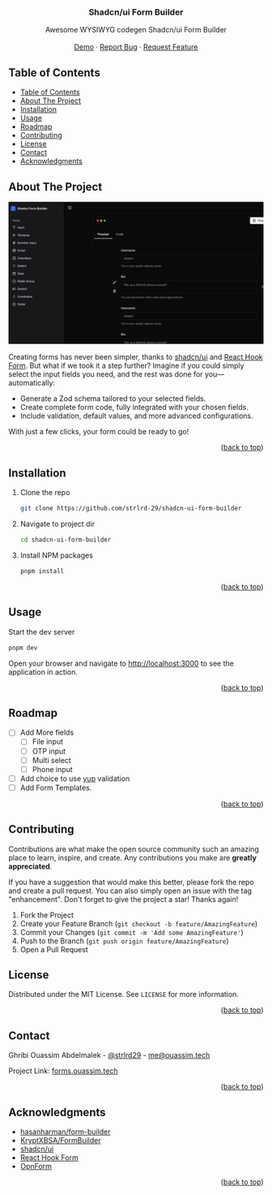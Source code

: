 <a id="readme-top"></a>

<h3 align="center">Shadcn/ui Form Builder</h3>

<p align="center">
  Awesome WYSIWYG codegen Shadcn/ui Form Builder
  <br />
  <br />
  <a href="https://forms.ouassim.tech" target="_blank">Demo</a>
  ·
  <a href="https://github.com/strlrd-29/shadcn-ui-form-builder/issues/new">Report Bug</a>
  ·
  <a href="https://github.com/strlrd-29/shadcn-ui-form-builder/issues/new">Request Feature</a>
</p>

## Table of Contents

- [Table of Contents](#table-of-contents)
- [About The Project](#about-the-project)
- [Installation](#installation)
- [Usage](#usage)
- [Roadmap](#roadmap)
- [Contributing](#contributing)
- [License](#license)
- [Contact](#contact)
- [Acknowledgments](#acknowledgments)

<!-- ABOUT THE PROJECT -->

## About The Project

[![Product Name Screen Shot][product-screenshot]](https://forms.ouassim.tech)

Creating forms has never been simpler, thanks to [shadcn/ui](https://ui.shadcn.com) and [React Hook Form](https://www.react-hook-form.com/). But what if we took it a step further? Imagine if you could simply select the input fields you need, and the rest was done for you—automatically:

- Generate a Zod schema tailored to your selected fields.
- Create complete form code, fully integrated with your chosen fields.
- Include validation, default values, and more advanced configurations.

With just a few clicks, your form could be ready to go!

<p align="right">(<a href="#readme-top">back to top</a>)</p>

<!-- GETTING STARTED -->

## Installation

1. Clone the repo

   ```sh
   git clone https://github.com/strlrd-29/shadcn-ui-form-builder
   ```

2. Navigate to project dir

   ```sh
   cd shadcn-ui-form-builder
   ```

3. Install NPM packages

   ```sh
   pnpm install
   ```

<p align="right">(<a href="#readme-top">back to top</a>)</p>

<!-- USAGE EXAMPLES -->

## Usage

Start the dev server

```sh
pnpm dev
```

Open your browser and navigate to [http://localhost:3000](http://localhost:3000) to see the application in action.

<p align="right">(<a href="#readme-top">back to top</a>)</p>

<!-- ROADMAP -->

## Roadmap

- [ ] Add More fields
  - [ ] File input
  - [ ] OTP input
  - [ ] Multi select
  - [ ] Phone input
- [ ] Add choice to use [yup](https://github.com/jquense/yup?tab=readme-ov-file) validation
- [ ] Add Form Templates.

<p align="right">(<a href="#readme-top">back to top</a>)</p>

<!-- CONTRIBUTING -->

## Contributing

Contributions are what make the open source community such an amazing place to learn, inspire, and create. Any contributions you make are **greatly appreciated**.

If you have a suggestion that would make this better, please fork the repo and create a pull request. You can also simply open an issue with the tag "enhancement".
Don't forget to give the project a star! Thanks again!

1. Fork the Project
2. Create your Feature Branch (`git checkout -b feature/AmazingFeature`)
3. Commit your Changes (`git commit -m 'Add some AmazingFeature'`)
4. Push to the Branch (`git push origin feature/AmazingFeature`)
5. Open a Pull Request

<!-- LICENSE -->

## License

Distributed under the MIT License. See `LICENSE` for more information.

<p align="right">(<a href="#readme-top">back to top</a>)</p>

<!-- CONTACT -->

## Contact

Ghribi Ouassim Abdelmalek - [@strlrd29](https://twitter.com/strlrd29) - <me@ouassim.tech>

Project Link: [forms.ouassim.tech](https://forms.ouassim.tech)

<p align="right">(<a href="#readme-top">back to top</a>)</p>

<!-- ACKNOWLEDGMENTS -->

## Acknowledgments

- [hasanharman/form-builder](https://github.com/hasanharman/form-builder)
- [KryptXBSA/FormBuilder](https://github.com/KryptXBSA/FormBuilder)
- [shadcn/ui](https://ui.shadcn.com/)
- [React Hook Form](https://www.react-hook-form.com/)
- [OpnForm](https://opnform.com/)

<p align="right">(<a href="#readme-top">back to top</a>)</p>

[product-screenshot]: public/screenshot.png
